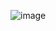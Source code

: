 ![image](https://github.com/web-god/sticky-notes3/assets/132649294/6ffefada-937d-4bd2-87a6-10f1dd1e0b2d)
